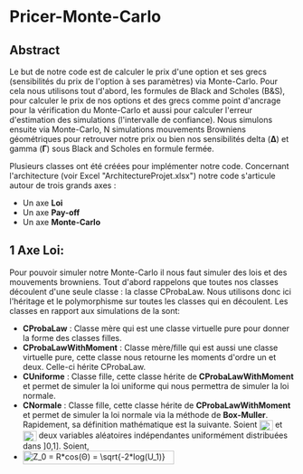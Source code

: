 # Pricer-Monte-Carlo

## Abstract

Le but de notre code est de calculer le prix d'une option et ses grecs (sensibilités du prix de l'option à ses paramètres) via Monte-Carlo. Pour cela nous utilisons tout d'abord, les formules de Black and Scholes (B&S), pour calculer le prix de nos options et des grecs comme point d'ancrage pour la vérification du Monte-Carlo et aussi pour calculer l'erreur d'estimation des simulations (l'intervalle de confiance). Nous simulons ensuite via Monte-Carlo, N simulations mouvements Browniens géométriques pour retrouver notre prix ou bien nos sensibilités delta (**∆**) et gamma (**Γ**) sous Black and Scholes en formule fermée.

Plusieurs classes ont été créées pour implémenter notre code. Concernant l'architecture (voir Excel "ArchitectureProjet.xlsx") notre code s'articule autour de trois grands axes :
- Un axe **Loi**
- Un axe **Pay-off**
- Un axe **Monte-Carlo**

## 1 Axe Loi:

Pour pouvoir simuler notre Monte-Carlo il nous faut simuler des lois et des mouvements browniens. Tout d'abord rappelons que toutes nos classes découlent d'une seule classe : la classe CProbaLaw. Nous utilisons donc ici l'héritage et le polymorphisme sur toutes les classes qui en découlent. Les classes en rapport aux simulations de la sont:
- **CProbaLaw** : Classe mère qui est une classe virtuelle pure pour donner la forme des classes filles.
- **CProbaLawWithMoment** : Classe mère/fille qui est aussi une classe virtuelle pure, cette classe nous retourne les moments d'ordre un et deux. Celle-ci hérite CProbaLaw.
- **CUniforme** : Classe fille, cette classe hérite de **CProbaLawWithMoment** et permet de simuler la loi uniforme qui nous permettra de simuler la loi normale.
- **CNormale** : Classe fille, cette classe hérite de **CProbaLawWithMoment** et permet de simuler la loi normale via la méthode de **Box-Muller**. Rapidement, sa définition mathématique est la suivante. Soient <img src="http://www.sciweavers.org/tex2img.php?eq=U_1&bc=White&fc=Black&im=jpg&fs=12&ff=arev&edit=0" align="center" border="0" alt="U_1" width="24" height="18" /> et <img src="http://www.sciweavers.org/tex2img.php?eq=U_2&bc=White&fc=Black&im=jpg&fs=12&ff=arev&edit=0" align="center" border="0" alt="U_2" width="24" height="18" /> deux variables aléatoires indépendantes uniformément distribuées dans ]0,1]. Soient,
- <img src="http://www.sciweavers.org/tex2img.php?eq=Z_0%20%3D%20R%2Acos%28%CE%98%29%20%3D%20%20%5Csqrt%7B-2%2Alog%28U_1%29%7D%20&bc=White&fc=Black&im=jpg&fs=12&ff=arev&edit=0" align="center" border="0" alt="Z_0 = R*cos(Θ) =  \sqrt{-2*log(U_1)} " width="267" height="24" />


